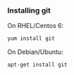 ### Installing git

On RHEL/Centos 6:
```bash
yum install git
```

On Debian/Ubuntu:
```bash
apt-get install git
```
